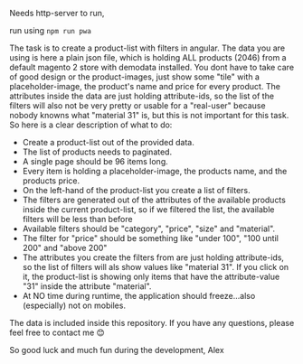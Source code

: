 Needs http-server to run,

run using `npm run pwa`

The task is to create a product-list with filters in angular. The data you are
using is here a plain json file, which is holding ALL products (2046) from a
default magento 2 store with demodata installed. You dont have to take care of
good design or the product-images, just show some "tile" with a
placeholder-image, the product's name and price for every product.
The attributes inside the data are just holding attribute-ids, so the list of
the filters will also not be very pretty or usable for a "real-user" because
nobody knowns what "material 31" is, but this is not important for this task.
So here is a clear description of what to do:

- Create a product-list out of the provided data.
- The list of products needs to paginated.
- A single page should be 96 items long.
- Every item is holding a placeholder-image, the products name, and the products
  price.
- On the left-hand of the product-list you create a list of filters.
- The filters are generated out of the attributes of the available products
  inside the current product-list, so if we filtered the list, the available
  filters will be less than before
- Available filters should be "category", "price", "size" and "material".
- The filter for "price" should be something like "under 100", "100 until 200"
  and "above 200"
- The attributes you create the filters from are just holding attribute-ids,
  so the list of filters will als show values like "material 31". If you click
  on it, the product-list is showing only items that have the attribute-value
  "31" inside the attribute "material".
- At NO time during runtime, the application should freeze...also (especially)
  not on mobiles.

The data is included inside this repository. If you have any questions,
please feel free to contact me 😊

So good luck and much fun during the development,
Alex

